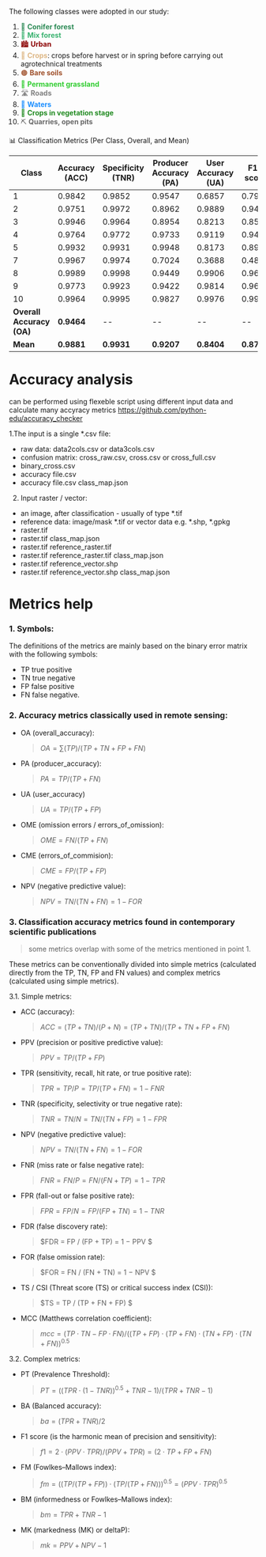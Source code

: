 The following classes were adopted in our study:

1. <span style="color:#2e8b57;">🌲 <strong>Conifer forest</strong></span>
2. <span style="color:#3cb371;">🌳 <strong>Mix forest</strong></span>
3. <span style="color:#8b0000;">🏙️ <strong>Urban</strong></span>
4. <span style="color:#deb887;">🌾 <strong>Crops</strong></span>: crops before harvest or in spring before carrying out agrotechnical treatments
5. <span style="color:#a0522d;">🟤 <strong>Bare soils</strong></span>
6. <span style="color:#32cd32;">🌿 <strong>Permanent grassland</strong></span>
7. <span style="color:#808080;">🛣️ <strong>Roads</strong></span>
8. <span style="color:#1e90ff;">🌊 <strong>Waters</strong></span>
9. <span style="color:#228b22;">🌱 <strong>Crops in vegetation stage</strong></span>
10. <span style="color:#696969;">⛏️ <strong>Quarries, open pits</strong></span>



📊 Classification Metrics (Per Class, Overall, and Mean)

| Class   | Accuracy (ACC) | Specificity (TNR) | Producer Accuracy (PA) | User Accuracy (UA) | F1-score |
|---------|----------------|-------------------|-------------------------|---------------------|----------|
| 1       | 0.9842         | 0.9852            | 0.9547                  | 0.6857              | 0.7981   |
| 2       | 0.9751         | 0.9972            | 0.8962                  | 0.9889              | 0.9402   |
| 3       | 0.9946         | 0.9964            | 0.8954                  | 0.8213              | 0.8568   |
| 4       | 0.9764         | 0.9772            | 0.9733                  | 0.9119              | 0.9416   |
| 5       | 0.9932         | 0.9931            | 0.9948                  | 0.8173              | 0.8974   |
| 7       | 0.9967         | 0.9974            | 0.7024                  | 0.3688              | 0.4836   |
| 8       | 0.9989         | 0.9998            | 0.9449                  | 0.9906              | 0.9673   |
| 9       | 0.9773         | 0.9923            | 0.9422                  | 0.9814              | 0.9614   |
| 10      | 0.9964         | 0.9995            | 0.9827                  | 0.9976              | 0.9901   |
| **Overall Accuracy (OA)** | **0.9464**     | --                | --                      | --                  | --       |
| **Mean**    | **0.9881**     | **0.9931**         | **0.9207**              | **0.8404**          | **0.8707** |


# Accuracy analysis
can be performed using flexeble script using different input data and calculate many accyracy metrics
https://github.com/python-edu/accuracy_checker

1.The input is a single *.csv file:
- raw data: data2cols.csv or data3cols.csv
- confusion matrix: cross_raw.csv, cross.csv or cross_full.csv
- binary_cross.csv
- accuracy file.csv
- accuracy file.csv class_map.json


2. Input raster / vector:
- an image, after classification - usually of type *.tif
- reference data: image/mask *.tif or vector data e.g. *.shp, *.gpkg
- raster.tif
- raster.tif class_map.json
- raster.tif reference_raster.tif
- raster.tif reference_raster.tif class_map.json
- raster.tif reference_vector.shp
- raster.tif reference_vector.shp class_map.json


# Metrics help

### 1. Symbols:

The definitions of the metrics are mainly based on the binary error matrix with the following symbols:
 - TP true positive
 - TN true negative
 - FP false positive
 - FN false negative.


### 2. Accuracy metrics classically used in remote sensing:

 - OA (overall_accuracy):
   >$OA = \sum(TP) / (TP + TN + FP + FN)$

 - PA (producer_accuracy):
   >$PA = TP / (TP + FN)$

 - UA (user_accuracy)
   >$UA = TP / (TP + FP)$

 - OME (omission errors / errors_of_omission):
   >$OME = FN / (TP + FN)$

 - CME (errors_of_commision):
   >$CME = FP / (TP + FP)$

 - NPV (negative predictive value):
   >$NPV = TN/(TN + FN) = 1 − FOR$


### 3. Classification accuracy metrics found in contemporary scientific publications

 >some metrics overlap with some of the metrics mentioned in point 1.

These metrics can be conventionally divided into simple metrics (calculated directly from the TP, TN, FP and FN values) and
   complex metrics (calculated using simple metrics).

3.1. Simple metrics:

 - ACC (accuracy):
   >$ACC = (TP+TN) / (P+N) = (TP+TN) / (TP+TN+FP+FN)$

 - PPV (precision or positive predictive value):
   >$PPV = TP / (TP + FP)$

 - TPR (sensitivity, recall, hit rate, or true positive rate):
   >$TPR = TP / P = TP / (TP + FN) = 1 − FNR$

 - TNR (specificity, selectivity or true negative rate):
   >$TNR = TN / N = TN / (TN + FP) = 1 − FPR$

 - NPV (negative predictive value):
   >$NPV = TN / (TN + FN) = 1 − FOR$

 - FNR (miss rate or false negative rate):
   >$FNR = FN / P = FN / (FN + TP) = 1 − TPR$

 - FPR (fall-out or false positive rate):
   >$FPR = FP / N = FP / (FP + TN) = 1 − TNR$

 - FDR (false discovery rate):
   >$FDR = FP / (FP + TP) = 1 − PPV $

 - FOR (false omission rate):
   >$FOR = FN / (FN + TN) = 1 − NPV $

 - TS / CSI (Threat score (TS) or critical success index (CSI)):
   >$TS = TP / (TP + FN + FP) $

 - MCC (Matthews correlation coefficient):
   >$mcc = (TP \cdot TN - FP \cdot FN) / ((TP+FP) \cdot (TP+FN) \cdot (TN+FP) \cdot (TN+FN))^{0.5}$


3.2. Complex metrics:

 - PT (Prevalence Threshold):
   >$PT = ((TPR \cdot (1 − TNR))^{0.5} + TNR − 1) / (TPR + TNR − 1)$

 - BA (Balanced accuracy):
   >$ba = (TPR + TNR) / 2$

 - F1 score (is the harmonic mean of precision and sensitivity):
   >$f1 = 2 \cdot (PPV \cdot TPR) / (PPV + TPR) = (2 \cdot TP + FP + FN)$

 - FM (Fowlkes–Mallows index):
   >$fm = ((TP/(TP+FP)) \cdot (TP/(TP+FN)))^{0.5} = (PPV \cdot TPR)^{0.5}$

 - BM (informedness or Fowlkes–Mallows index):
   >$bm = TPR + TNR - 1$

 - MK (markedness (MK) or deltaP):
   >$mk = PPV + NPV - 1$

